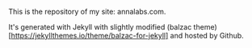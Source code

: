 This is the repository of my site: annalabs.com.

It's generated with Jekyll with slightly modified (balzac theme)[https://jekyllthemes.io/theme/balzac-for-jekyll]
 and hosted by Github.
